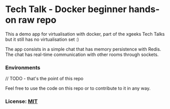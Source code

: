 # Tech Talk - Docker beginner hands-on raw repo

This a demo app for virtualisation with docker, part of the xgeeks Tech Talks but it still has no virtualisation set :)

The app consists in a simple chat that has memory persistence with Redis.
The chat has real-time communication with other rooms through sockets.

### Environments

// TODO - that's the point of this repo

Feel free to use the code on this repo or to contribute to it in any way.

### License: [MIT](LICENSE) 
